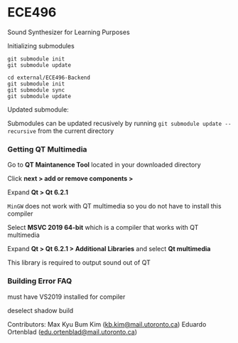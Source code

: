# ECE496
Sound Synthesizer for Learning Purposes


Initializing submodules
```
git submodule init
git submodule update

cd external/ECE496-Backend
git submodule init
git submodule sync
git submodule update
```

Updated submodule:

Submodules can be updated recusively by running `git submodule update -- recursive` from the current directory

### Getting QT Multimedia
Go to **QT Maintanence Tool** located in your downloaded directory

Click **next > add or remove components >**

Expand **Qt > Qt 6.2.1**

`MinGW` does not work with QT multimedia so you do not have to install this compiler

Select **MSVC 2019 64-bit** which is a compiler that works with QT multimedia

Expand **Qt > Qt 6.2.1 > Additional Libraries** and select **Qt multimedia**

This library is required to output sound out of QT


### Building Error FAQ

must have VS2019 installed for compiler

deselect shadow build


Contributors: 
Max
Kyu Bum Kim (kb.kim@mail.utoronto.ca)
Eduardo Ortenblad (edu.ortenblad@mail.utoronto.ca)
